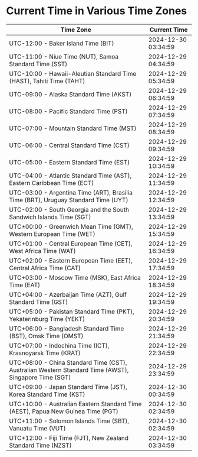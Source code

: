 # Current Time in Various Time Zones

| Time Zone | Current Time |
|-----------|--------------|
| UTC-12:00 - Baker Island Time (BIT) | 2024-12-30 03:34:59 |
| UTC-11:00 - Niue Time (NUT), Samoa Standard Time (SST) | 2024-12-29 04:34:59 |
| UTC-10:00 - Hawaii-Aleutian Standard Time (HAST), Tahiti Time (TAHT) | 2024-12-29 05:34:59 |
| UTC-09:00 - Alaska Standard Time (AKST) | 2024-12-29 06:34:59 |
| UTC-08:00 - Pacific Standard Time (PST) | 2024-12-29 07:34:59 |
| UTC-07:00 - Mountain Standard Time (MST) | 2024-12-29 08:34:59 |
| UTC-06:00 - Central Standard Time (CST) | 2024-12-29 09:34:59 |
| UTC-05:00 - Eastern Standard Time (EST) | 2024-12-29 10:34:59 |
| UTC-04:00 - Atlantic Standard Time (AST), Eastern Caribbean Time (ECT) | 2024-12-29 11:34:59 |
| UTC-03:00 - Argentina Time (ART), Brasília Time (BRT), Uruguay Standard Time (UYT) | 2024-12-29 12:34:59 |
| UTC-02:00 - South Georgia and the South Sandwich Islands Time (SGT) | 2024-12-29 13:34:59 |
| UTC±00:00 - Greenwich Mean Time (GMT), Western European Time (WET) | 2024-12-29 15:34:59 |
| UTC+01:00 - Central European Time (CET), West Africa Time (WAT) | 2024-12-29 16:34:59 |
| UTC+02:00 - Eastern European Time (EET), Central Africa Time (CAT) | 2024-12-29 17:34:59 |
| UTC+03:00 - Moscow Time (MSK), East Africa Time (EAT) | 2024-12-29 18:34:59 |
| UTC+04:00 - Azerbaijan Time (AZT), Gulf Standard Time (GST) | 2024-12-29 19:34:59 |
| UTC+05:00 - Pakistan Standard Time (PKT), Yekaterinburg Time (YEKT) | 2024-12-29 20:34:59 |
| UTC+06:00 - Bangladesh Standard Time (BST), Omsk Time (OMST) | 2024-12-29 21:34:59 |
| UTC+07:00 - Indochina Time (ICT), Krasnoyarsk Time (KRAT) | 2024-12-29 22:34:59 |
| UTC+08:00 - China Standard Time (CST), Australian Western Standard Time (AWST), Singapore Time (SGT) | 2024-12-29 23:34:59 |
| UTC+09:00 - Japan Standard Time (JST), Korea Standard Time (KST) | 2024-12-30 00:34:59 |
| UTC+10:00 - Australian Eastern Standard Time (AEST), Papua New Guinea Time (PGT) | 2024-12-30 02:34:59 |
| UTC+11:00 - Solomon Islands Time (SBT), Vanuatu Time (VUT) | 2024-12-30 02:34:59 |
| UTC+12:00 - Fiji Time (FJT), New Zealand Standard Time (NZST) | 2024-12-30 03:34:59 |

